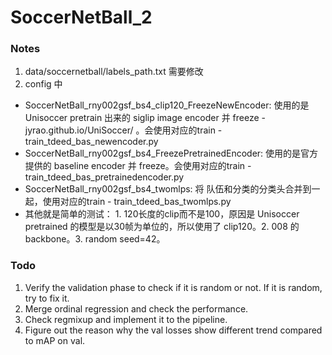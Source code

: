 # SoccerNetBall_2

### Notes
1. data/soccernetball/labels_path.txt 需要修改
2. config 中
- SoccerNetBall_rny002gsf_bs4_clip120_FreezeNewEncoder: 使用的是 Unisoccer pretrain 出来的 siglip image encoder 并 freeze - jyrao.github.io/UniSoccer/ 。会使用对应的train - train_tdeed_bas_newencoder.py 
- SoccerNetBall_rny002gsf_bs4_FreezePretrainedEncoder: 使用的是官方提供的 baseline encoder 并 freeze。会使用对应的train - train_tdeed_bas_pretrainedencoder.py
- SoccerNetBall_rny002gsf_bs4_twomlps: 将 队伍和分类的分类头合并到一起，使用对应的train - train_tdeed_bas_twomlps.py
- 其他就是简单的测试： 1. 120长度的clip而不是100，原因是 Unisoccer pretrained 的模型是以30帧为单位的，所以使用了 clip120。2. 008 的 backbone。3. random seed=42。

### Todo
1. Verify the validation phase to check if it is random or not. If it is random, try to fix it.
2. Merge ordinal regression and check the performance.
3. Check regmixup and implement it to the pipeline.
4. Figure out the reason why the val losses show different trend compared to mAP on val.
